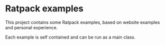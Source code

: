 Ratpack examples
=================

This project contains some Ratpack examples, based on website examples and personal experience.

Each example is self contained and can be run as a main class.

